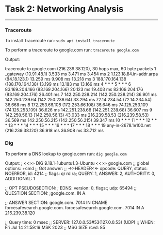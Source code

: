 # Task 2: Networking Analysis
---
### Traceroute
To install Traceroute run:
`sudo apt install traceroute`

To perform a traceroute to google.com run:
`traceroute google.com`

Output:

traceroute to google.com (216.239.38.120), 30 hops max, 60 byte packets
 1  _gateway (10.91.48.1)  3.533 ms  3.471 ms  3.454 ms
 2  1.123.18.84.in-addr.arpa (84.18.123.1)  13.259 ms  9.908 ms  13.218 ms
 3  188.170.164.138 (188.170.164.138)  13.199 ms  13.183 ms  13.169 ms
 4  * * *
 5  * * *
 6  83.169.204.166 (83.169.204.166)  20.123 ms  19.403 ms 83.169.204.176 (83.169.204.176)  26.401 ms
 7  142.250.238.214 (142.250.238.214)  36.901 ms 142.250.239.64 (142.250.239.64)  33.294 ms 72.14.234.54 (72.14.234.54)  36.668 ms
 8  172.253.66.108 (172.253.66.108)  36.646 ms 74.125.253.109 (74.125.253.109)  36.626 ms 142.251.238.68 (142.251.238.68)  36.607 ms
 9  142.250.56.13 (142.250.56.13)  43.033 ms 216.239.58.53 (216.239.58.53)  36.569 ms 142.250.56.215 (142.250.56.215)  39.347 ms
10  * * *
11  * * *
12  * * *
13  * * *
14  * * *
15  * * *
16  * * *
17  * * *
18  * * *
19  any-in-2678.1e100.net (216.239.38.120)  36.918 ms  36.908 ms  33.712 ms

### Dig
To perform a DNS lookup to google.com run:
`dig google.com`

Output:
; <<>> DiG 9.18.1-1ubuntu1.3-Ubuntu <<>> google.com
;; global options: +cmd
;; Got answer:
;; ->>HEADER<<- opcode: QUERY, status: NOERROR, id: 4214
;; flags: qr rd ra; QUERY: 1, ANSWER: 2, AUTHORITY: 0, ADDITIONAL: 1

;; OPT PSEUDOSECTION:
; EDNS: version: 0, flags:; udp: 65494
;; QUESTION SECTION:
;google.com.			IN	A

;; ANSWER SECTION:
google.com.		7014	IN	CNAME	forcesafesearch.google.com.
forcesafesearch.google.com. 7014 IN	A	216.239.38.120

;; Query time: 0 msec
;; SERVER: 127.0.0.53#53(127.0.0.53) (UDP)
;; WHEN: Fri Jul 14 21:59:19 MSK 2023
;; MSG SIZE  rcvd: 85

